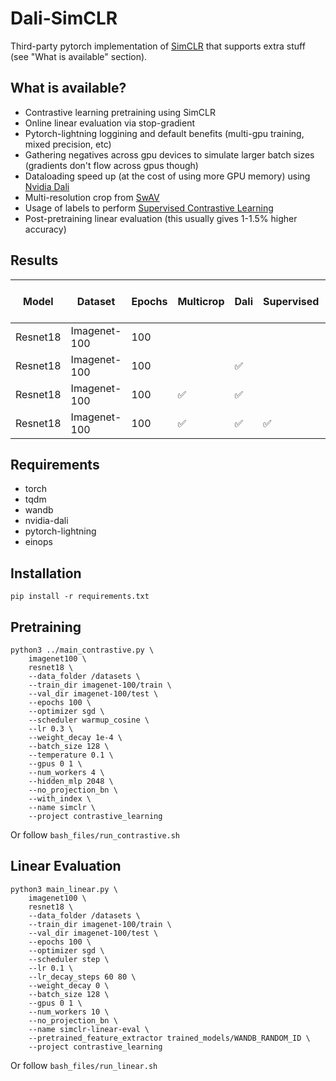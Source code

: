 # Dali-SimCLR

Third-party pytorch implementation of [SimCLR](https://arxiv.org/abs/2002.05709) that supports extra stuff (see "What is available" section).

## What is available?
* Contrastive learning pretraining using SimCLR
* Online linear evaluation via stop-gradient
* Pytorch-lightning loggining and default benefits (multi-gpu training, mixed precision, etc)
* Gathering negatives across gpu devices to simulate larger batch sizes (gradients don't flow across gpus though)
* Dataloading speed up (at the cost of using more GPU memory) using [Nvidia Dali](https://github.com/NVIDIA/DALI)
* Multi-resolution crop from [SwAV](https://arxiv.org/abs/2006.09882)
* Usage of labels to perform [Supervised Contrastive Learning](https://arxiv.org/abs/2004.11362)
* Post-pretraining linear evaluation (this usually gives 1-1.5% higher accuracy)

## Results
| Model    	| Dataset      	| Epochs 	| Multicrop          	| Dali               	| Supervised         	| Online linear eval 	| Post-pretraining linear eval 	|
|----------	|--------------	|--------	|--------------------	|--------------------	|--------------------	|--------------------	|------------------------------	|
| Resnet18 	| Imagenet-100 	| 100    	|                    	|                    	|                    	|                    	|                              	|
| Resnet18 	| Imagenet-100 	| 100    	|                    	| :white_check_mark: 	|                    	|                    	|                              	|
| Resnet18 	| Imagenet-100 	| 100    	| :white_check_mark: 	| :white_check_mark: 	|                    	|                    	|                              	|
| Resnet18 	| Imagenet-100 	| 100    	| :white_check_mark: 	| :white_check_mark: 	| :white_check_mark: 	|                    	|                              	|

## Requirements
* torch
* tqdm
* wandb
* nvidia-dali
* pytorch-lightning
* einops

## Installation

```
pip install -r requirements.txt
```

## Pretraining
```
python3 ../main_contrastive.py \
    imagenet100 \
    resnet18 \
    --data_folder /datasets \
    --train_dir imagenet-100/train \
    --val_dir imagenet-100/test \
    --epochs 100 \
    --optimizer sgd \
    --scheduler warmup_cosine \
    --lr 0.3 \
    --weight_decay 1e-4 \
    --batch_size 128 \
    --temperature 0.1 \
    --gpus 0 1 \
    --num_workers 4 \
    --hidden_mlp 2048 \
    --no_projection_bn \
    --with_index \
    --name simclr \
    --project contrastive_learning
```
Or follow `bash_files/run_contrastive.sh`

## Linear Evaluation
```
python3 main_linear.py \
    imagenet100 \
    resnet18 \
    --data_folder /datasets \
    --train_dir imagenet-100/train \
    --val_dir imagenet-100/test \
    --epochs 100 \
    --optimizer sgd \
    --scheduler step \
    --lr 0.1 \
    --lr_decay_steps 60 80 \
    --weight_decay 0 \
    --batch_size 128 \
    --gpus 0 1 \
    --num_workers 10 \
    --no_projection_bn \
    --name simclr-linear-eval \
    --pretrained_feature_extractor trained_models/WANDB_RANDOM_ID \
    --project contrastive_learning
```
Or follow `bash_files/run_linear.sh`